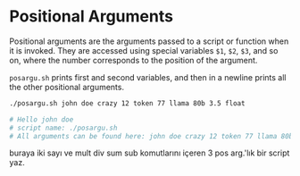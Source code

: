 # Positional Arguments

Positional arguments are the arguments passed to a script or function when it is invoked. They are accessed using special variables `$1`, `$2`, `$3`, and so on, where the number corresponds to the position of the argument.

`posargu.sh` prints first and second variables, and then in a newline prints all the other positional arguments.

```sh
./posargu.sh john doe crazy 12 token 77 llama 80b 3.5 float

# Hello john doe
# script name: ./posargu.sh
# All arguments can be found here: john doe crazy 12 token 77 llama 80b 3.5 float
```

buraya iki sayı ve mult div sum sub komutlarını içeren 3 pos arg.'lık bir script yaz.